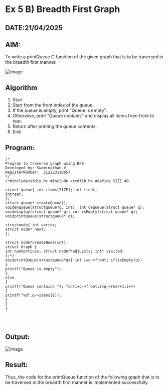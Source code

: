 # Ex 5 B) Breadth First Graph
## DATE:21/04/2025
## AIM:
To write a printQueue C function of the given graph that is to be traversed in the breadth first manner.

![image](https://github.com/user-attachments/assets/f483f48c-6af0-4027-a993-01c108a50933)


## Algorithm
1.	Start
2.	Start from the front index of the queue.
3.	If the queue is empty, print "Queue is empty".
4.	Otherwise, print "Queue contains" and display all items from front to rear.
5.	Return after printing the queue contents.
6.	End
   

## Program:
```
/*
Program to traverse graph using BFS
Developed by: Swaminathan.V
RegisterNumber:  212223110057
*/
/*#include<stdio.h> #include <stdlib.h> #define SIZE 40

struct queue{ int items[SIZE]; int front;
intrear;
};
struct queue* createQueue();
voidenqueue(structqueue*q, int); int dequeue(struct queue* q); voiddisplay(struct queue* q); int isEmpty(struct queue* q); voidprintQueue(structqueue* q);

structnode{ int vertex;
struct node* next;
};
 
struct node*createNode(int);
struct Graph {
int numVertices; struct node**adjLists; int* visited;
};*/
voidprintQueue(structqueue*q){ int i=q->front; if(isEmpty(q))
{
printf("Queue is empty");
}
else
{
printf("Queue contains "); for(i=q->front;i<q->rear+1;i++)
{
printf("%d",q->items[i]);
}
}
}




```

## Output:

![image](https://github.com/user-attachments/assets/5def4558-1697-4254-ae83-acdab4b13433)


## Result:
Thus, the code for the printQueue function of the following graph that is to be traversed in the breadth first manner is implemented successfully.

